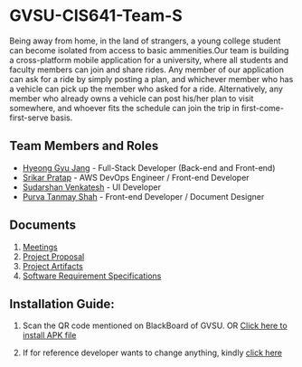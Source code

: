 # GVSU-CIS641-Team-S

Being away from home, in the land of strangers, a young college student can become isolated from access to basic ammenities.Our team is building a cross-platform mobile application for a university, where all students and faculty members can join and share rides. Any member of our application can ask for a ride by simply posting a plan, and whichever member who has a vehicle can pick up the member who asked for a ride. Alternatively, any member who already owns a vehicle can post his/her plan to visit somewhere, and whoever fits the schedule can join the trip in first-come-first-serve basis.

## Team Members and Roles

* [Hyeong Gyu Jang](https://github.com/hyeonggyujang/CIS641-HW2-Jang) - Full-Stack Developer (Back-end and Front-end)
* [Srikar Pratap](https://github.com/SrikarPratap/CIS641-HW2-PRATAP) - AWS DevOps Engineer / Front-end Developer
* [Sudarshan Venkatesh](https://github.com/sudsvenk/CIS641-HW2-VENKATESH) - UI Developer
* [Purva Tanmay Shah](https://github.com/Purva8852/CIS641-HW2-SHAH#cis641-hw2-shah) - Front-end Developer / Document Designer

## Documents
1. [Meetings](https://github.com/Purva8852/GVSU-CIS641-Team-S/tree/master/meetings)
2. [Project Proposal](https://github.com/Purva8852/GVSU-CIS641-Team-S/blob/master/docs/project-proposal.md)
3. [Project Artifacts](https://github.com/Purva8852/GVSU-CIS641-Team-S/tree/master/artifacts)
4. [Software Requirement Specifications](https://github.com/Purva8852/GVSU-CIS641-Team-S/blob/master/docs/software_requirements_specification_final.md)

## Installation Guide:
1. Scan the QR code mentioned on BlackBoard of GVSU.
OR
[Click here to install APK file](https://github.com/Purva8852/GVSU-CIS641-Team-S/blob/master/artifacts/ShareRideScreen-c45d63bba48746f894346517f4fc27d3-signed.apk)


2. If for reference developer wants to change anything, kindly [click here](https://github.com/Purva8852/GVSU-CIS641-Team-S/tree/master/src)
